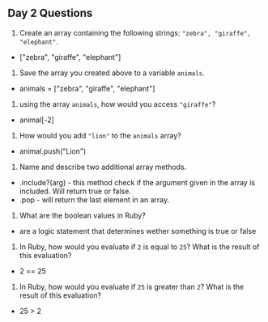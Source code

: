 ## Day 2 Questions

1. Create an array containing the following strings: `"zebra", "giraffe", "elephant"`.
- ["zebra", "giraffe", "elephant"]

1. Save the array you created above to a variable `animals`.
- animals = ["zebra", "giraffe", "elephant"]

1. using the array `animals`, how would you access `"giraffe"`?
- animal[-2]
1. How would you add `"lion"` to the `animals` array?
- animal.push("Lion")
1. Name and describe two additional array methods.
- .include?(arg) - this method check if the argument given in the array is included. Will return true or false.
- .pop - will return the last element in an array.
1. What are the boolean values in Ruby?
- are a logic statement that determines wether something is true or false
1. In Ruby, how would you evaluate if `2` is equal to `25`? What is the result of this evaluation?
- 2 == 25
1. In Ruby, how would you evaluate if `25` is greater than `2`? What is the result of this evaluation?
- 25 > 2
 
